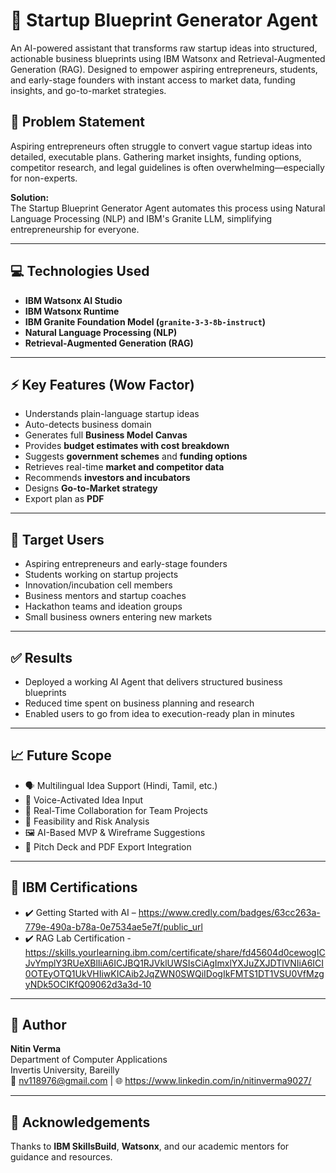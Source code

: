# 🚀 Startup Blueprint Generator Agent

An AI-powered assistant that transforms raw startup ideas into structured, actionable business blueprints using IBM Watsonx and Retrieval-Augmented Generation (RAG). Designed to empower aspiring entrepreneurs, students, and early-stage founders with instant access to market data, funding insights, and go-to-market strategies.

## 🧠 Problem Statement

Aspiring entrepreneurs often struggle to convert vague startup ideas into detailed, executable plans. Gathering market insights, funding options, competitor research, and legal guidelines is often overwhelming—especially for non-experts.

**Solution:**  
The Startup Blueprint Generator Agent automates this process using Natural Language Processing (NLP) and IBM's Granite LLM, simplifying entrepreneurship for everyone.

---

## 💻 Technologies Used

- **IBM Watsonx AI Studio**
- **IBM Watsonx Runtime**
- **IBM Granite Foundation Model (`granite-3-3-8b-instruct`)**
- **Natural Language Processing (NLP)**
- **Retrieval-Augmented Generation (RAG)**

---

## ⚡ Key Features (Wow Factor)

- Understands plain-language startup ideas
- Auto-detects business domain
- Generates full **Business Model Canvas**
- Provides **budget estimates with cost breakdown**
- Suggests **government schemes** and **funding options**
- Retrieves real-time **market and competitor data**
- Recommends **investors and incubators**
- Designs **Go-to-Market strategy**
- Export plan as **PDF**

---

## 🎯 Target Users

- Aspiring entrepreneurs and early-stage founders  
- Students working on startup projects  
- Innovation/incubation cell members  
- Business mentors and startup coaches  
- Hackathon teams and ideation groups  
- Small business owners entering new markets

---

## ✅ Results

- Deployed a working AI Agent that delivers structured business blueprints
- Reduced time spent on business planning and research
- Enabled users to go from idea to execution-ready plan in minutes

---

## 📈 Future Scope

- 🗣️ Multilingual Idea Support (Hindi, Tamil, etc.)  
- 🎤 Voice-Activated Idea Input  
- 🤝 Real-Time Collaboration for Team Projects  
- 🧠 Feasibility and Risk Analysis  
- 🖼️ AI-Based MVP & Wireframe Suggestions  
- 📄 Pitch Deck and PDF Export Integration

---

## 🏅 IBM Certifications

- ✔️ Getting Started with AI – https://www.credly.com/badges/63cc263a-779e-490a-b78a-0e7534ae5e7f/public_url
- ✔️ RAG Lab Certification - https://skills.yourlearning.ibm.com/certificate/share/fd45604d0cewogICJvYmplY3RUeXBlIiA6ICJBQ1RJVklUWSIsCiAgImxlYXJuZXJDTlVNIiA6ICI0OTEyOTQ1UkVHIiwKICAib2JqZWN0SWQiIDogIkFMTS1DT1VSU0VfMzgyNDk5OCIKfQ09062d3a3d-10

---

## 👤 Author

**Nitin Verma**  
Department of Computer Applications  
Invertis University, Bareilly  
📧 nv118976@gmail.com | 🌐 https://www.linkedin.com/in/nitinverma9027/  

---

## 🙏 Acknowledgements

Thanks to **IBM SkillsBuild**, **Watsonx**, and our academic mentors for guidance and resources.
